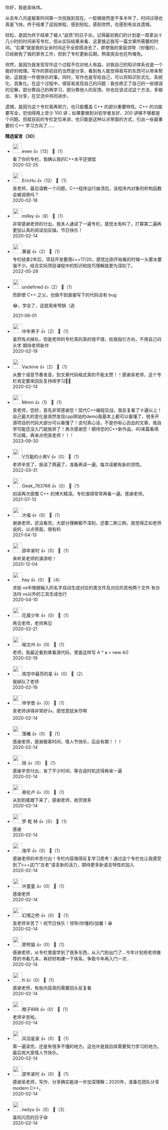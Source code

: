 你好，我是吴咏炜。

从去年八月底极客时间第一次找我到现在，一眨眼居然差不多半年了，时间过得也真是飞快。终于结束了这段旅程，感到轻松，感到欣然，也感到有丝丝遗憾。

轻松，是因为终于结束了被人“追债”的日子😝。记得最初我们的计划是一周拿出十几小时的时间来写专栏，但从实际结果来看，这更接近我写一篇文章所需要的时间。“后果”就是我的业余时间近乎全部搭进去了，即使我的家庭领导（你懂的），已经赦免了我的家务工作，但到了专栏更新后期，熬夜突击也在所难免。

欣然，是因为我发现写作这个过程不仅对他人有益，对我自己的知识体系也是一个极好的梳理。写作的原初目的当然是分享，看到有人能觉得我写的东西可以带来帮助，这就是一件很快乐的事。同时，写作也是写给自己，可以将知识形式化、系统化、具象化。在这个过程中，很容易发现自己的问题：我也修正了自己的一些错误的见解，部分靠自己的再学习，部分靠他人的反馈。你也应该试试这个方法，多输出、多分享，在交流中共同进步。

遗憾，是因为这个专栏我再努力，也只能覆盖 C++ 的部分重要特性。C++ 的功能要写全，恐怕得用上至少 100 讲；如果要做到对初学者友好，200 讲够不够都是个问题。但就目前的专栏定位来讲，也只能是这种以点带面的方式，引出一些最重要的 C++ 学习方向了……
<div><strong>精选留言（30）</strong></div><ul>
<li><img src="https://thirdwx.qlogo.cn/mmopen/vi_32/Cwkic25ndkExxY3HvVjAaYKVzFRicv2X6TE2sjdqTBBmqeh7X8crIQe3SHPichvcayOCqI3PJ88yVuMNlD8VvkE3A/132" width="30px"><span>even</span> 👍（13） 💬（1）<div>看了你的专栏，我确认我的C++水平还很低</div>2020-02-25</li><br/><li><img src="https://static001.geekbang.org/account/avatar/00/14/19/8c/a11cfc0a.jpg" width="30px"><span>EricHu</span> 👍（12） 💬（1）<div>吴老师，最后请教一个问题，C++程序运行崩溃后，该程序内对象的析构函数会被调用吗？</div>2020-02-18</li><br/><li><img src="https://static001.geekbang.org/account/avatar/00/0f/46/d7/00e99ebb.jpg" width="30px"><span>milley</span> 👍（8） 💬（1）<div>非常感谢老师的付出，我本人通读了一遍专栏，感觉太有料了。打算第二遍再更加认真的阅读加实操。节日快乐！</div>2020-02-14</li><br/><li><img src="https://static001.geekbang.org/account/avatar/00/1c/39/85/c6110f83.jpg" width="30px"><span>黄骏</span> 👍（2） 💬（1）<div>专栏结束2年后，项目开发要用c++17&#47;20，感觉比刚开始看的时候一头雾水要强不少。结合实际项目课程中的知识和技巧理解就更为深刻了。</div>2022-05-29</li><br/><li><img src="https://static001.geekbang.org/account/avatar/00/10/cb/ce/d9e00eb5.jpg" width="30px"><span>undefined</span> 👍（2） 💬（1）<div>而即使 C++ 之父，也做不到直接写下的代码没有 bug

😂，学会了，这就用来甩锅（逃</div>2021-06-01</li><br/><li><img src="https://static001.geekbang.org/account/avatar/00/0f/db/64/06d54a80.jpg" width="30px"><span>中年男子</span> 👍（2） 💬（1）<div>虽然有点掉队，但是老师的专栏真的真的很不错，给我指引方向，不用自己闷头学
期待老师新作</div>2020-02-19</li><br/><li><img src="https://static001.geekbang.org/account/avatar/00/11/63/84/f45c4af9.jpg" width="30px"><span>Vackine</span> 👍（2） 💬（1）<div>从整个语音节奏发音，到文章代码格式真的不能太赞！！感谢吴老师，这个专栏肯定要来回反复持续学习💪💪</div>2020-02-14</li><br/><li><img src="https://static001.geekbang.org/account/avatar/00/2e/e2/a3/ffa5d60e.jpg" width="30px"><span>Mmm</span> 👍（1） 💬（1）<div>吴老师，您好，首先非常感谢您！现代C++编程实战，我反复看了十遍以上！自己最大的变化是突然发现cpp网站的demo我基本上都可以看懂了，很多开源项目的代码大部分可以看懂了！说句真心话，不是你呕心沥血的文章，我自学可能还没入门就放弃了！再次感谢您！期待您的C++新作品，40来篇看得不过瘾，再来点吧吴老师！！！</div>2023-09-30</li><br/><li><img src="https://static001.geekbang.org/account/avatar/00/25/2e/56/6f38de90.jpg" width="30px"><span>V万能的小黑V</span> 👍（0） 💬（1）<div>老师辛苦了，我读了两遍了，准备再读一遍，每次读都有新的领悟。</div>2022-03-31</li><br/><li><img src="" width="30px"><span>Geek_783766</span> 👍（0） 💬（1）<div>初读再次感慨 C++ 的博大精深。专栏值得常常再看一遍。感谢老师。</div>2021-07-13</li><br/><li><img src="" width="30px"><span>大喵</span> 👍（0） 💬（1）<div>谢谢老师，还没看完，大部分理解都不深刻，还要二刷三刷，我觉得正如老师说的，以点带面，很有料</div>2021-04-13</li><br/><li><img src="https://static001.geekbang.org/account/avatar/00/11/a4/01/ed3218c4.jpg" width="30px"><span>邵年紧时</span> 👍（0） 💬（1）<div>来听吴老师的演讲啦！</div>2020-12-04</li><br/><li><img src="https://static001.geekbang.org/account/avatar/00/0f/7c/d5/5d6b3d34.jpg" width="30px"><span>hey</span> 👍（0） 💬（4）<div>求助 vs中根据输入的名字自动生成对应的类文件及对应的其他两个文件  有办法吗  vs以外的工具生成也行</div>2020-04-10</li><br/><li><img src="https://static001.geekbang.org/account/avatar/00/10/c4/eb/2285a345.jpg" width="30px"><span>花晨少年</span> 👍（0） 💬（1）<div>再见老师，老师再见</div>2020-02-21</li><br/><li><img src="https://static001.geekbang.org/account/avatar/00/1a/2f/46/7778b2b5.jpg" width="30px"><span>喻文州</span> 👍（0） 💬（1）<div>老师，我最近看到某看源代码，里面这样写 A * a = new A()</div>2020-02-19</li><br/><li><img src="https://static001.geekbang.org/account/avatar/00/13/57/6e/b6795c44.jpg" width="30px"><span>夜空中最亮的星</span> 👍（0） 💬（2）<div>我掉队了老师</div>2020-02-16</li><br/><li><img src="https://static001.geekbang.org/account/avatar/00/1a/af/0e/ac955022.jpg" width="30px"><span>申学晋</span> 👍（0） 💬（1）<div>吴老师讲得非常好👍，感觉意犹未尽啊</div>2020-02-14</li><br/><li><img src="https://static001.geekbang.org/account/avatar/00/16/81/df/066ffab3.jpg" width="30px"><span>落曦</span> 👍（0） 💬（1）<div>感谢老师，感谢极客时间，情人节快乐，后会有期！！！</div>2020-02-14</li><br/><li><img src="https://static001.geekbang.org/account/avatar/00/0f/4b/b4/4768f34b.jpg" width="30px"><span>旭</span> 👍（0） 💬（1）<div>感谢辛苦付出，省了不少时间，等合适时机还得再来一遍</div>2020-02-14</li><br/><li><img src="https://static001.geekbang.org/account/avatar/00/11/6c/ea/e03fec22.jpg" width="30px"><span>泰伦卢</span> 👍（0） 💬（1）<div>从到到尾跟下来了，感谢老师，收货很多</div>2020-02-14</li><br/><li><img src="https://static001.geekbang.org/account/avatar/00/12/21/7e/fb725950.jpg" width="30px"><span>罗 乾 林</span> 👍（0） 💬（1）<div>感谢</div>2020-02-14</li><br/><li><img src="https://static001.geekbang.org/account/avatar/00/0f/6d/82/e059e75c.jpg" width="30px"><span>海平</span> 👍（0） 💬（1）<div>感谢老师的辛苦付出！专栏内容值得反复学习思考！通过这个专栏也让我感受到了c++这门“古老”语言新的活力，期待更多新语言特性的加入</div>2020-02-14</li><br/><li><img src="https://static001.geekbang.org/account/avatar/00/0f/4d/fd/0aa0e39f.jpg" width="30px"><span>许童童</span> 👍（0） 💬（1）<div>感谢老师</div>2020-02-14</li><br/><li><img src="https://static001.geekbang.org/account/avatar/00/10/32/8d/91cd624b.jpg" width="30px"><span>幻境之桥</span> 👍（0） 💬（1）<div>吴老师辛苦了！祝节日快乐！领导(你懂的)加餐！😁</div>2020-02-14</li><br/><li><img src="https://static001.geekbang.org/account/avatar/00/11/6a/c4/8679ca8a.jpg" width="30px"><span>廖熊猫</span> 👍（0） 💬（1）<div>感谢老师，从专栏里面学到了很多东西，从入门到出门了...今年计划把老师推荐的书看几本，再好好构建一下体系，争取今年再入门一次..</div>2020-02-14</li><br/><li><img src="https://static001.geekbang.org/account/avatar/00/16/bc/25/1c92a90c.jpg" width="30px"><span>tt</span> 👍（0） 💬（1）<div>感谢老师，有些内容真的需要回头反复看</div>2020-02-14</li><br/><li><img src="https://static001.geekbang.org/account/avatar/00/16/17/6e/76b4aa3d.jpg" width="30px"><span>橙子888</span> 👍（0） 💬（1）<div>老师辛苦啦。</div>2020-02-14</li><br/><li><img src="https://static001.geekbang.org/account/avatar/00/12/49/29/bbeccb9f.jpg" width="30px"><span>风羽星泉</span> 👍（0） 💬（1）<div>第一遍读完，还是有很多不懂的地方。这也许是我后续需要努力学习的地方。最后祝大家情人节快乐。</div>2020-02-14</li><br/><li><img src="https://static001.geekbang.org/account/avatar/00/11/a4/01/ed3218c4.jpg" width="30px"><span>邵年紧时</span> 👍（0） 💬（1）<div>感谢吴老师，写作、分享确实能进一步加深理解；2020年，准备在团队分享modern C++。</div>2020-02-14</li><br/><li><img src="http://thirdwx.qlogo.cn/mmopen/vi_32/r0fibSY02VITyVkSxD0nOLSSf1kK3MAYHRJQgobibN2CShXOJMzwQuP7qXLH7cbrDibzw3C5fBFiaIRZwdACHTaxgg/132" width="30px"><span>neilyu</span> 👍（0） 💬（3）<div>喜欢闪亮的日子😄</div>2020-02-14</li><br/>
</ul>
